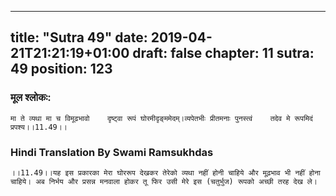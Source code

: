 
---
title: "Sutra 49"
date: 2019-04-21T21:21:19+01:00
draft: false
chapter: 11
sutra: 49
position: 123
---
### मूल श्लोकः:
```
मा ते व्यथा मा च विमूढभावो    दृष्ट्वा रूपं घोरमीदृङ्ममेदम्।व्यपेतभीः प्रीतमनाः पुनस्त्वं    तदेव मे रूपमिदं प्रपश्य।।11.49।।

```

### Hindi Translation By Swami Ramsukhdas
```
।।11.49।।यह इस प्रकारका मेरा घोररूप देखकर तेरेको व्यथा नहीं होनी चाहिये और मूढ़भाव भी नहीं होना चाहिये। अब निर्भय और प्रसन्न मनवाला होकर तू फिर उसी मेरे इस (चतुर्भुज) रूपको अच्छी तरह देख ले।

```

